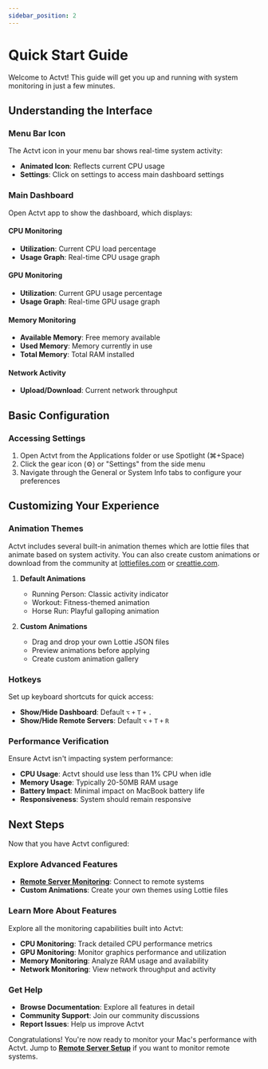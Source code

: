 ```yaml
---
sidebar_position: 2
---
```


# Quick Start Guide

Welcome to Actvt! This guide will get you up and running with system monitoring in just a few minutes.

## Understanding the Interface

### Menu Bar Icon

The Actvt icon in your menu bar shows real-time system activity:

- **Animated Icon**: Reflects current CPU usage
- **Settings**: Click on settings to access main dashboard settings

### Main Dashboard

Open Actvt app to show the dashboard, which displays:

#### CPU Monitoring

- **Utilization**: Current CPU load percentage
- **Usage Graph**: Real-time CPU usage graph

#### GPU Monitoring

- **Utilization**: Current GPU usage percentage
- **Usage Graph**: Real-time GPU usage graph

#### Memory Monitoring

- **Available Memory**: Free memory available
- **Used Memory**: Memory currently in use
- **Total Memory**: Total RAM installed

#### Network Activity

- **Upload/Download**: Current network throughput

## Basic Configuration

### Accessing Settings

1. Open Actvt from the Applications folder or use Spotlight (⌘+Space)
2. Click the gear icon (⚙️) or "Settings" from the side menu
3. Navigate through the General or System Info tabs to configure your preferences

## Customizing Your Experience

### Animation Themes

Actvt includes several built-in animation themes which are lottie files that animate based on system activity. You can also create custom animations or download from the community at [lottiefiles.com](https://lottiefiles.com) or [creattie.com](https://creattie.com).

1. **Default Animations**
   - Running Person: Classic activity indicator
   - Workout: Fitness-themed animation
   - Horse Run: Playful galloping animation

2. **Custom Animations**
   - Drag and drop your own Lottie JSON files
   - Preview animations before applying
   - Create custom animation gallery

### Hotkeys

Set up keyboard shortcuts for quick access:

- **Show/Hide Dashboard**: Default `⌥` `+` `T` `+` `.`
- **Show/Hide Remote Servers**: Default `⌥` `+` `T` `+` `R`

### Performance Verification

Ensure Actvt isn't impacting system performance:

- **CPU Usage**: Actvt should use less than 1% CPU when idle
- **Memory Usage**: Typically 20-50MB RAM usage
- **Battery Impact**: Minimal impact on MacBook battery life
- **Responsiveness**: System should remain responsive

## Next Steps

Now that you have Actvt configured:

### Explore Advanced Features

- **[Remote Server Monitoring](../remote-server/overview)**: Connect to remote systems
- **Custom Animations**: Create your own themes using Lottie files

### Learn More About Features

Explore all the monitoring capabilities built into Actvt:
- **CPU Monitoring**: Track detailed CPU performance metrics
- **GPU Monitoring**: Monitor graphics performance and utilization
- **Memory Monitoring**: Analyze RAM usage and availability
- **Network Monitoring**: View network throughput and activity

### Get Help

- **Browse Documentation**: Explore all features in detail
- **Community Support**: Join our community discussions
- **Report Issues**: Help us improve Actvt

Congratulations! You're now ready to monitor your Mac's performance with Actvt. Jump to **[Remote Server Setup](../remote-server/overview)** if you want to monitor remote systems.
